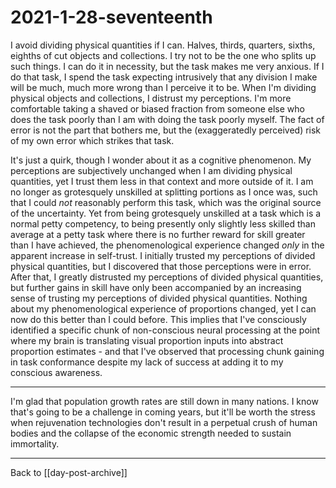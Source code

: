 # 2021-1-28-seventeenth

I avoid dividing physical quantities if I can.  Halves, thirds, quarters, sixths, eighths of cut objects and collections.  I try not to be the one who splits up such things.  I can do it in necessity, but the task makes me very anxious.  If I do that task, I spend the task expecting intrusively that any division I make will be much, much more wrong than I perceive it to be.  When I'm dividing physical objects and collections, I distrust my perceptions.  I'm more comfortable taking a shaved or biased fraction from someone else who does the task poorly than I am with doing the task poorly myself.  The fact of error is not the part that bothers me, but the (exaggeratedly perceived) risk of my own error which strikes that task.

It's just a quirk, though I wonder about it as a cognitive phenomenon.  My perceptions are subjectively unchanged when I am dividing physical quantities, yet I trust them less in that context and more outside of it.  I am no longer as grotesquely unskilled at splitting portions as I once was, such that I could *not* reasonably perform this task, which was the original source of the uncertainty.  Yet from being grotesquely unskilled at a task which is a normal petty competency, to being presently only slightly less skilled than average at a petty task where there is no further reward for skill greater than I have achieved, the phenomenological experience changed *only* in the apparent increase in self-trust.  I initially trusted my perceptions of divided physical quantities, but I discovered that those perceptions were in error.  After that, I greatly distrusted my perceptions of divided physical quantities, but further gains in skill have only been accompanied by an increasing sense of trusting my perceptions of divided physical quantities.  Nothing about my phenomenological experience of proportions changed, yet I can now do this better than I could before.  This implies that I've consciously identified a specific chunk of non-conscious neural processing at the point where my brain is translating visual proportion inputs into abstract proportion estimates - and that I've observed that processing chunk gaining in task conformance despite my lack of success at adding it to my conscious awareness.

---
I'm glad that population growth rates are still down in many nations.  I know that's going to be a challenge in coming years, but it'll be worth the stress when rejuvenation technologies don't result in a perpetual crush of human bodies and the collapse of the economic strength needed to sustain immortality.  

---
Back to [[day-post-archive]]